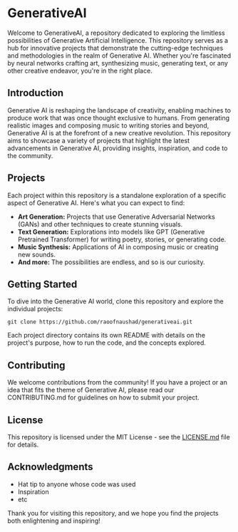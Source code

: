 # GenerativeAI

Welcome to GenerativeAI, a repository dedicated to exploring the limitless possibilities of Generative Artificial Intelligence. This repository serves as a hub for innovative projects that demonstrate the cutting-edge techniques and methodologies in the realm of Generative AI. Whether you're fascinated by neural networks crafting art, synthesizing music, generating text, or any other creative endeavor, you're in the right place.

## Introduction

Generative AI is reshaping the landscape of creativity, enabling machines to produce work that was once thought exclusive to humans. From generating realistic images and composing music to writing stories and beyond, Generative AI is at the forefront of a new creative revolution. This repository aims to showcase a variety of projects that highlight the latest advancements in Generative AI, providing insights, inspiration, and code to the community.

## Projects

Each project within this repository is a standalone exploration of a specific aspect of Generative AI. Here's what you can expect to find:

- **Art Generation:** Projects that use Generative Adversarial Networks (GANs) and other techniques to create stunning visuals.
- **Text Generation:** Explorations into models like GPT (Generative Pretrained Transformer) for writing poetry, stories, or generating code.
- **Music Synthesis:** Applications of AI in composing music or creating new sounds.
- **And more:** The possibilities are endless, and so is our curiosity.

## Getting Started

To dive into the Generative AI world, clone this repository and explore the individual projects:

`git clone https://github.com/raoofnaushad/generativeai.git`

Each project directory contains its own README with details on the project's purpose, how to run the code, and the concepts explored.

## Contributing

We welcome contributions from the community! If you have a project or an idea that fits the theme of Generative AI, please read our CONTRIBUTING.md for guidelines on how to submit your project.

## License

This repository is licensed under the MIT License - see the [LICENSE.md](LICENSE.md) file for details.

## Acknowledgments

- Hat tip to anyone whose code was used
- Inspiration
- etc

Thank you for visiting this repository, and we hope you find the projects both enlightening and inspiring!

